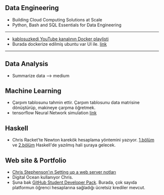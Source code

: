 ## Data Engineering

- Building Cloud Computing Solutions at Scale
- Python, Bash and SQL Essentials for Data Engineering
***
- [kablosuzkedi YouTube kanalının Docker playlisti](https://www.youtube.com/playlist?list=PL_f2F0Oyaj4_xkCDqnRWp4p5ypjDeC0kO)
- Burada dockerize edilmiş ubuntu var UI ile. [link](https://www.youtube.com/watch?v=WutV6n21dys)
***

## Data Analysis

- Summarize data --> medium

## Machine Learning

- Çarpım tablosunu tahmin ettir. Çarpım tablosunu data matrisine dönüştürüp, makineye çarpma öğretmek.
- tensorflow Neural Network simulation [link](http://playground.tensorflow.org/#activation=tanh&batchSize=10&dataset=circle&regDataset=reg-plane&learningRate=0.03&regularizationRate=0&noise=0&networkShape=4,2&seed=0.87262&showTestData=false&discretize=false&percTrainData=50&x=true&y=true&xTimesY=false&xSquared=false&ySquared=false&cosX=false&sinX=false&cosY=false&sinY=false&collectStats=false&problem=classification&initZero=false&hideText=false)

## Haskell

- Chris Racket'te Newton karekök hesaplama yöntemini yazıyor. [1.bölüm](https://www.youtube.com/watch?v=51xMniEPJe4) ve [2.bölüm](https://www.youtube.com/watch?v=d-Qgo91XFv0) Haskell'de yazılmış hali şuraya gelecek.

## Web site & Portfolio

- [Chris Stephenson'ın Setting up a web server notları](https://chrisstephenson.org/moodle/course/view.php?id=2)
- Digital Ocean kullanıyor Chris.
- Şuna bak [GitHub Student Developer Pack](https://education.github.com/pack). Burada, çok sayıda platformun öğrenci hesaplarına sağladığı ücretsiz krediler mevcut.
